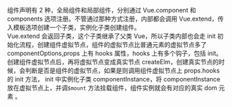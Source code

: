 组件声明有 2 种，全局组件和局部组件，分别通过 Vue.component 和 components 选项注册。不管通过那种方式注册，内部都会调用 Vue.extend，传入模板选项创建一个子类，实例化子类创建组件。  
Vue.extend 会返回子类，这个子类继承了父类 Vue，所以子类内部也会走 init 初始化流程，创建组件虚拟节点，组件的虚拟节点比普通元素的虚拟节点多了 componentOptions,props 上有 hooks 属性，hooks 上有多个钩子，包括 init。创建组件虚拟节点后，再将虚拟节点变成真实节点 createElm，创建真实节点的时候，会判断是否是组件的虚拟节点，如果是则调用组件虚拟节点上 props.hooks 的 init 方法， init 中实例化子类 componentInstance，将 componentInstance 放在虚拟节点上，并调`$mount` 方法挂载组件，组件实例就会有对应的真实 dom 元素 。
